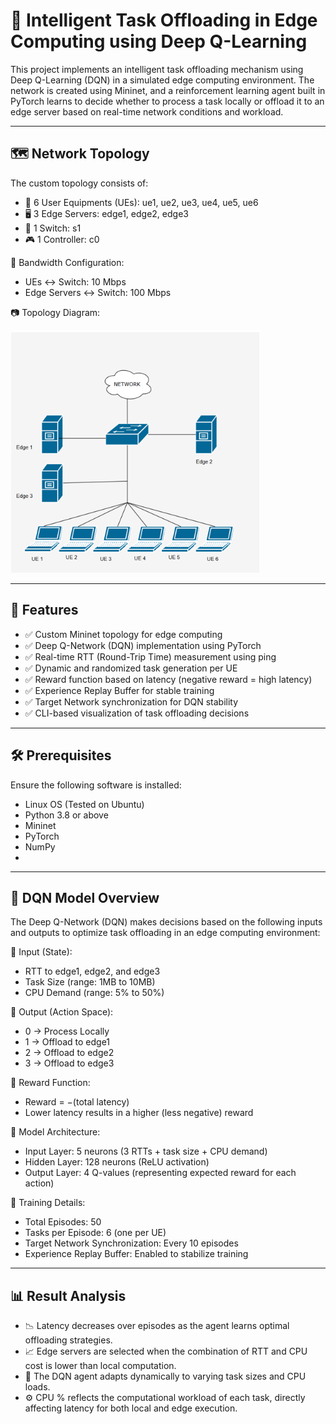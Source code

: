 # 📡 Intelligent Task Offloading in Edge Computing using Deep Q-Learning

This project implements an intelligent task offloading mechanism using Deep Q-Learning (DQN) in a simulated edge computing environment. The network is created using Mininet, and a reinforcement learning agent built in PyTorch learns to decide whether to process a task locally or offload it to an edge server based on real-time network conditions and workload.

---

## 🗺️ Network Topology

The custom topology consists of:

- 👥 6 User Equipments (UEs): ue1, ue2, ue3, ue4, ue5, ue6  
- 🖥️ 3 Edge Servers: edge1, edge2, edge3  
- 🔀 1 Switch: s1  
- 🎮 1 Controller: c0  

📡 Bandwidth Configuration:

- UEs ↔ Switch: 10 Mbps  
- Edge Servers ↔ Switch: 100 Mbps  

📷 Topology Diagram:

<img src="./network_architecture.png" alt="Home Page" width="400"/>


---

## 🚀 Features

- ✅ Custom Mininet topology for edge computing
- ✅ Deep Q-Network (DQN) implementation using PyTorch
- ✅ Real-time RTT (Round-Trip Time) measurement using ping
- ✅ Dynamic and randomized task generation per UE
- ✅ Reward function based on latency (negative reward = high latency)
- ✅ Experience Replay Buffer for stable training
- ✅ Target Network synchronization for DQN stability
- ✅ CLI-based visualization of task offloading decisions

---

## 🛠️ Prerequisites

Ensure the following software is installed:

- Linux OS (Tested on Ubuntu)
- Python 3.8 or above
- Mininet
- PyTorch
- NumPy
- 
---
## 🧠 DQN Model Overview

The Deep Q-Network (DQN) makes decisions based on the following inputs and outputs to optimize task offloading in an edge computing environment:

🔢 Input (State):

- RTT to edge1, edge2, and edge3  
- Task Size (range: 1MB to 10MB)  
- CPU Demand (range: 5% to 50%)  

🎯 Output (Action Space):

- 0 → Process Locally  
- 1 → Offload to edge1  
- 2 → Offload to edge2  
- 3 → Offload to edge3  

🎁 Reward Function:

- Reward = −(total latency)  
- Lower latency results in a higher (less negative) reward  

🧮 Model Architecture:

- Input Layer: 5 neurons (3 RTTs + task size + CPU demand)  
- Hidden Layer: 128 neurons (ReLU activation)  
- Output Layer: 4 Q-values (representing expected reward for each action)  

📘 Training Details:

- Total Episodes: 50  
- Tasks per Episode: 6 (one per UE)  
- Target Network Synchronization: Every 10 episodes  
- Experience Replay Buffer: Enabled to stabilize training  

---

## 📊 Result Analysis

- 📉 Latency decreases over episodes as the agent learns optimal offloading strategies.  
- 📈 Edge servers are selected when the combination of RTT and CPU cost is lower than local computation.  
- 🤖 The DQN agent adapts dynamically to varying task sizes and CPU loads.  
- ⚙️ CPU % reflects the computational workload of each task, directly affecting latency for both local and edge execution.
